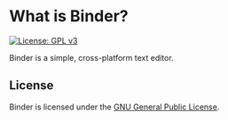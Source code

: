 # What is Binder?

[![License: GPL v3](https://img.shields.io/badge/License-GPLv3-blue.svg)](https://www.gnu.org/licenses/gpl-3.0)

Binder is a simple, cross-platform text editor.

## License

Binder is licensed under the [GNU General Public License](https://github.com/sdmila/binder/blob/main/LICENSE.txt).
